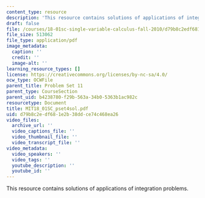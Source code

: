 ```yaml
---
content_type: resource
description: 'This resource contains solutions of applications of integration problems. '
draft: false
file: /courses/18-01sc-single-variable-calculus-fall-2010/d79b8c2edf681e2b38ddce74c468ea26_MIT18_01SC_pset4sol.pdf
file_size: 513062
file_type: application/pdf
image_metadata:
  caption: ''
  credit: ''
  image-alt: ''
learning_resource_types: []
license: https://creativecommons.org/licenses/by-nc-sa/4.0/
ocw_type: OCWFile
parent_title: Problem Set 11
parent_type: CourseSection
parent_uid: b4238780-f29b-563a-34b0-5363b1ac982c
resourcetype: Document
title: MIT18_01SC_pset4sol.pdf
uid: d79b8c2e-df68-1e2b-38dd-ce74c468ea26
video_files:
  archive_url: ''
  video_captions_file: ''
  video_thumbnail_file: ''
  video_transcript_file: ''
video_metadata:
  video_speakers: ''
  video_tags: ''
  youtube_description: ''
  youtube_id: ''
---
```

This resource contains solutions of applications of integration problems.
